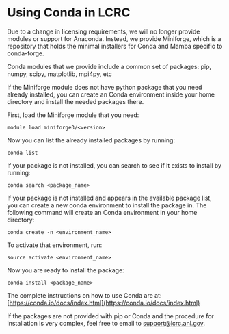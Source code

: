 # Using Conda in LCRC

Due to a change in licensing requirements, we will no longer provide modules or support for Anaconda. Instead, we provide Miniforge, which is a repository that holds the minimal installers for Conda and Mamba specific to conda-forge.

Conda modules that we provide include a common set of packages: pip, numpy, scipy, matplotlib, mpi4py, etc

If the Miniforge module does not have python package that you need already installed, you can create an Conda environment inside your home directory and install the needed packages there.

First, load the Miniforge module that you need:

```console
module load miniforge3/<version>
```

Now you can list the already installed packages by running:

```console
conda list
```

If your package is not installed, you can search to see if it exists to install by running:

```console
conda search <package_name>
```

If your package is not installed and appears in the available package list, you can create a new conda environment to install the package in. The following command will create an Conda environment in your home directory:

```console
conda create -n <environment_name>
```

To activate that environment, run:

```conosle
source activate <environment_name>
```

Now you are ready to install the package:

```console
conda install <package_name>
```

The complete instructions on how to use Conda are at:
[https://conda.io/docs/index.html](https://conda.io/docs/index.html)

If the packages are not provided with pip or Conda and the procedure for installation is very complex, feel free to email to [support@lcrc.anl.gov](mailto:support@lcrc.anl.gov).
